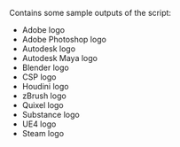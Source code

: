 Contains some sample outputs of the script:

* Adobe logo
* Adobe Photoshop logo 
* Autodesk logo
* Autodesk Maya logo
* Blender logo
* CSP logo
* Houdini logo
* zBrush logo
* Quixel logo
* Substance logo
* UE4 logo
* Steam logo
